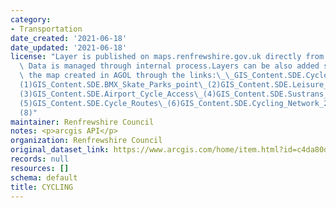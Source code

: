 ```yaml
---
category:
- Transportation
date_created: '2021-06-18'
date_updated: '2021-06-18'
license: "Layer is published on maps.renfrewshire.gov.uk directly from corporate geodatabase.\_\
  \ Data is managed through internal process.Layers can be also added separately to\
  \ the map created in AGOL through the links:\_\_GIS_Content.SDE.Cycle_Racks\_(0)GIS_Content.SDE.Bicycle_Shops_Renfrewshire\_\
  (1)GIS_Content.SDE.BMX_Skate_Parks_point\_(2)GIS_Content.SDE.Leisure_Cycle_Routes_Renfrewshire\_\
  (3)GIS_Content.SDE.Airport_Cycle_Access\_(4)GIS_Content.SDE.Sustrans_Routes_Renfrewshire\_\
  (5)GIS_Content.SDE.Cycle_Routes\_(6)GIS_Content.SDE.Cycling_Network_2016\_(7)GIS_Content.SDE.BMX_SkateParks\_\
  (8)"
maintainer: Renfrewshire Council
notes: <p>arcgis API</p>
organization: Renfrewshire Council
original_dataset_link: https://www.arcgis.com/home/item.html?id=c4da80dc344046a29b32ed23b8b769ef
records: null
resources: []
schema: default
title: CYCLING
---
```

